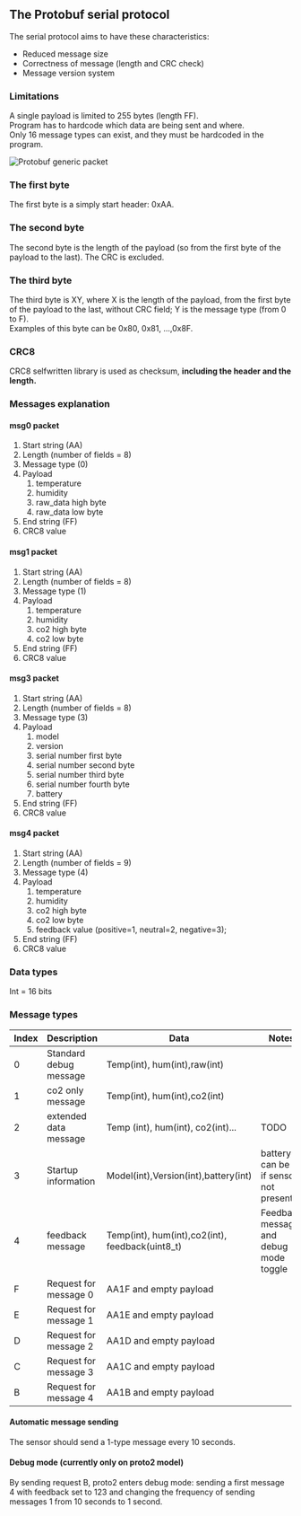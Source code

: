 ## The Protobuf serial protocol

The serial protocol aims to have these characteristics:
- Reduced message size
- Correctness of message (length and CRC check)
- Message version system

### Limitations
A single payload is limited to 255 bytes (length FF).  
Program has to hardcode which data are being sent and where.  
Only 16 message types can exist, and they must be hardcoded in the program.  

![Protobuf generic packet](https://user-images.githubusercontent.com/4050967/214259717-1bf1f5ae-9090-495e-82ca-f4c8f70db632.png)

### The first byte

The first byte is a simply start header: 0xAA.  

### The second byte

The second byte is the length of the payload (so from the first byte of the payload to the last). The CRC is excluded.  

### The third byte

The third byte is XY, where X is the length of the payload, from the first byte of the payload to the last, without CRC field; Y is the message type (from 0 to F).  
Examples of this byte can be 0x80, 0x81, ...,0x8F.

### CRC8

CRC8 selfwritten library is used as checksum, **including the header and the length.**


### Messages explanation
#### msg0 packet

1. Start string (AA)
2. Length (number of fields = 8)
3. Message type (0)
4. Payload
	1. temperature
	2. humidity
	3. raw_data high byte
	4. raw_data low byte
5. End string (FF)
6. CRC8 value

#### msg1 packet

1. Start string (AA)
2. Length (number of fields = 8)
3. Message type (1)
4. Payload
	1. temperature
	2. humidity
	3. co2 high byte
	4. co2 low byte
5. End string (FF)
6. CRC8 value

#### msg3 packet

1. Start string (AA)
2. Length (number of fields = 8)
3. Message type (3)
4. Payload
	1. model
	2. version
	3. serial number first byte
	4. serial number second byte
	5. serial number third byte
	6. serial number fourth byte
	7. battery
5. End string (FF)
6. CRC8 value

#### msg4 packet

1. Start string (AA)
2. Length (number of fields = 9)
3. Message type (4)
4. Payload
	1. temperature
	2. humidity
	3. co2 high byte
	4. co2 low byte
	5. feedback value (positive=1, neutral=2, negative=3);
5. End string (FF)
6. CRC8 value

### Data types

Int = 16 bits

### Message types
|Index   |Description   |Data|Notes|
|---|---|----|----|
|0|Standard debug message|Temp(int), hum(int),raw(int)|
|1|co2 only message|Temp(int), hum(int),co2(int)|
|2|extended data message|Temp (int), hum(int), co2(int)...|TODO
|3|Startup information|Model(int),Version(int),battery(int)|battery can be 0 if sensor not present
|4|feedback message|Temp(int), hum(int),co2(int), feedback(uint8_t)| Feedback message and debug mode toggle
|F|Request for message 0|AA1F and empty payload
|E|Request for message 1|AA1E and empty payload
|D|Request for message 2|AA1D and empty payload
|C|Request for message 3|AA1C and empty payload
|B|Request for message 4|AA1B and empty payload

#### Automatic message sending
The sensor should send a 1-type message every 10 seconds.

#### Debug mode (currently only on proto2 model)
By sending request B, proto2 enters debug mode: sending a first message 4 with feedback set to 123 and changing the frequency of sending messages 1 from 10 seconds to 1 second.
